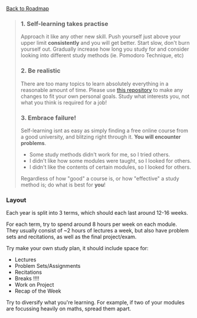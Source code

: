   [Back to Roadmap](README.md)
  

 > ### 1. Self-learning takes practise
 > Approach it like any other new skill. Push yourself just above your upper limit **consistently** and you will get better. Start slow, don't burn yourself out. Gradually increase how long you study for and consider looking into different study methods (ie. Pomodoro Technique, etc)
 >
 > ### 2. Be realistic
 > There are too many topics to learn absolutely everything in a reasonable amount of time. Please use [this repository](https://github.com/Developer-Y/cs-video-courses?tab=readme-ov-file) to make any changes to fit your own personal goals. Study what interests you, not what you think is required for a job!
 >
 > ### 3. Embrace failure!
 >
 > Self-learning isnt as easy as simply finding a free online course from a good university, and blitzing right through it. **You will encounter problems**. 
 > - Some study methods didn't work for me, so I tried others.
 > - I didn't like how some modules were taught, so I looked for others. 
 > - I didn't like the contents of certain modules, so I looked for others. 
 >
 > Regardless of how "good" a course is, or how "effective" a study method is; do what is best for **you**!

### Layout
  Each year is split into 3 terms, which should each last around 12-16 weeks.

  For each term, try to spend around 8 hours per week on each module. \
  They usually consist of ~2 hours of lectures a week, but also have problem sets and recitations, as well as the final project/exam.

  Try make your own study plan, it should include space for:
  - Lectures
  - Problem Sets/Assignments
  - Recitations
  - Breaks   !!!!
  - Work on Project
  - Recap of the Week
  


 Try to diversify what you're learning. For example, if two of your modules are focussing heavily on maths, spread them apart.




